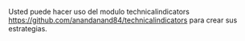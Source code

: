 Usted puede hacer uso del modulo technicalindicators https://github.com/anandanand84/technicalindicators
para crear sus estrategias.